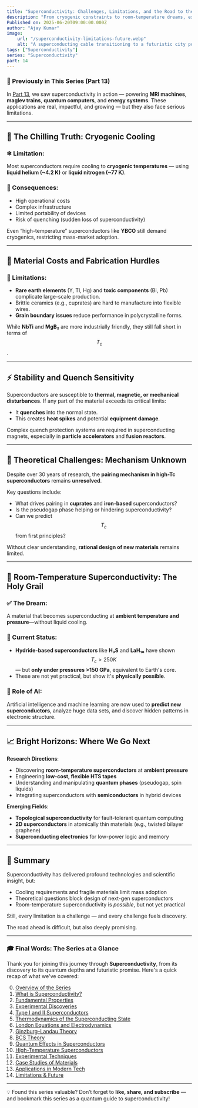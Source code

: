 ```yaml
---
title: "Superconductivity: Challenges, Limitations, and the Road to the Future"
description: "From cryogenic constraints to room-temperature dreams, explore the limitations of superconductivity and where this quantum frontier is headed."
Published on: 2025-06-20T09:00:00.000Z
author: "Ajay Kumar"
image:
    url: "/superconductivity-limitations-future.webp"
    alt: "A superconducting cable transitioning to a futuristic city powered by clean energy"
tags: ["Superconductivity"]
series: "Superconductivity"
part: 14
---
```


### 🔁 Previously in This Series (Part 13)

In [Part 13](/superconductivity-applications), we saw superconductivity in action — powering **MRI machines**, **maglev trains**, **quantum computers**, and **energy systems**. These applications are real, impactful, and growing — but they also face serious limitations.

---

## 🧊 The Chilling Truth: Cryogenic Cooling

### ❄ Limitation:

Most superconductors require cooling to **cryogenic temperatures** — using **liquid helium (~4.2 K)** or **liquid nitrogen (~77 K)**.

### 🔧 Consequences:

-   High operational costs
-   Complex infrastructure
-   Limited portability of devices
-   Risk of quenching (sudden loss of superconductivity)

Even “high-temperature” superconductors like **YBCO** still demand cryogenics, restricting mass-market adoption.

---

## 💸 Material Costs and Fabrication Hurdles

### 🚫 Limitations:

-   **Rare earth elements** (Y, Tl, Hg) and **toxic components** (Bi, Pb) complicate large-scale production.
-   Brittle ceramics (e.g., cuprates) are hard to manufacture into flexible wires.
-   **Grain boundary issues** reduce performance in polycrystalline forms.

While **NbTi** and **MgB₂** are more industrially friendly, they still fall short in terms of $$T_c$$.

---

## ⚡ Stability and Quench Sensitivity

Superconductors are susceptible to **thermal, magnetic, or mechanical disturbances**. If any part of the material exceeds its critical limits:

-   It **quenches** into the normal state.
-   This creates **heat spikes** and potential **equipment damage**.

Complex quench protection systems are required in superconducting magnets, especially in **particle accelerators** and **fusion reactors**.

---

## 🧪 Theoretical Challenges: Mechanism Unknown

Despite over 30 years of research, the **pairing mechanism in high-Tc superconductors** remains **unresolved**.

Key questions include:

-   What drives pairing in **cuprates** and **iron-based** superconductors?
-   Is the pseudogap phase helping or hindering superconductivity?
-   Can we predict $$T_c$$ from first principles?

Without clear understanding, **rational design of new materials** remains limited.

---

## 🧬 Room-Temperature Superconductivity: The Holy Grail

### ✅ The Dream:

A material that becomes superconducting at **ambient temperature and pressure**—without liquid cooling.

### 🧪 Current Status:

-   **Hydride-based superconductors** like **H₃S** and **LaH₁₀** have shown $$T_c > 250 K$$ — but **only under pressures >150 GPa**, equivalent to Earth's core.
-   These are not yet practical, but show it's **physically possible**.

### 🧠 Role of AI:

Artificial intelligence and machine learning are now used to **predict new superconductors**, analyze huge data sets, and discover hidden patterns in electronic structure.

---

## 📈 Bright Horizons: Where We Go Next

**Research Directions**:

-   Discovering **room-temperature superconductors** at **ambient pressure**
-   Engineering **low-cost, flexible HTS tapes**
-   Understanding and manipulating **quantum phases** (pseudogap, spin liquids)
-   Integrating superconductors with **semiconductors** in hybrid devices

**Emerging Fields**:

-   **Topological superconductivity** for fault-tolerant quantum computing
-   **2D superconductors** in atomically thin materials (e.g., twisted bilayer graphene)
-   **Superconducting electronics** for low-power logic and memory

---

## 🔄 Summary

Superconductivity has delivered profound technologies and scientific insight, but:

-   Cooling requirements and fragile materials limit mass adoption
-   Theoretical questions block design of next-gen superconductors
-   Room-temperature superconductivity is _possible_, but not yet practical

Still, every limitation is a challenge — and every challenge fuels discovery.

The road ahead is difficult, but also deeply promising.

---

### 🎓 Final Words: The Series at a Glance

Thank you for joining this journey through **Superconductivity**, from its discovery to its quantum depths and futuristic promise. Here's a quick recap of what we've covered:

0. [Overview of the Series](/posts/superconductivity-overview-series)
1. [What is Superconductivity?](/posts/superconductivity-overview-series)
2. [Fundamental Properties](/posts/superconductor-properties-zero-resistance-meissner)
3. [Experimental Discoveries](/posts/superconductivity-experiments-history)
4. [Type I and II Superconductors](/posts/type1-vs-type2-superconductors)
5. [Thermodynamics of the Superconducting State](/posts/superconductivity-thermodynamics)
6. [London Equations and Electrodynamics](/posts/london-equations-superconductivity)
7. [Ginzburg–Landau Theory](/posts/ginzburg-landau-theory)
8. [BCS Theory](/posts/bcs-theory-cooper-pairs)
9. [Quantum Effects in Superconductors](/posts/quantum-effects-superconductors)
10. [High-Temperature Superconductors](/posts/high-temperature-superconductors)
11. [Experimental Techniques](/posts/superconductivity-measurement-methods)
12. [Case Studies of Materials](/posts/superconducting-materials-case-studies)
13. [Applications in Modern Tech](/posts/superconductivity-applications)
14. [Limitations & Future](/posts/superconductivity-limitations-future)

---

💡 Found this series valuable? Don’t forget to **like, share, and subscribe** — and bookmark this series as a quantum guide to superconductivity!
